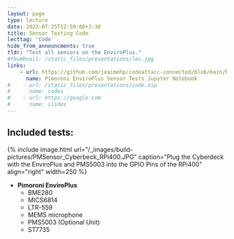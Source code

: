 ```yaml
---
layout: page
type: lecture
date: 2022-07-25T12:59:00+3:30
title: Sensor Testing Code
lecttag: 'Code'
hide_from_announcments: true
tldr: "Test all sensors on the EnviroPlus."
#thumbnail: /static_files/presentations/lec.jpg
links: 
    - url: https://github.com/jeaimehp/codeattacc-connected/blob/main/Notebook/EnviroPlus-test-example.ipynb
      name: Pimoroni EnviroPlus Sensor Tests Jupyter Notebook
#    - url: /static_files/presentations/code.zip
#      name: codes
#    - url: https://google.com
#      name: slides
---
```

## Included tests:

{% include image.html url="/_images/build-pictures/PMSensor_Cyberbeck_RPi400.JPG" caption="Plug the Cyberdeck with the EnviroPlus and PMS5003 into the GPIO Pins of the RPi400" align="right" width=250 %}

- **Pimoroni EnviroPlus**
  - BME280
  - MICS6814
  - LTR-559
  - MEMS microphone
  - PMS5003 (Optional Unit)
  - ST7735

